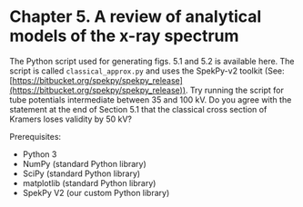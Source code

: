 # Chapter 5. A review of analytical models of the x-ray spectrum

The Python script used for generating figs. 5.1 and 5.2 is available here. The script is called
`classical_approx.py` and uses the SpekPy-v2 toolkit (See: [https://bitbucket.org/spekpy/spekpy_release](https://bitbucket.org/spekpy/spekpy_release)). Try running the script
for tube potentials intermediate between 35 and 100 kV. Do you agree with
the statement at the end of Section 5.1 that the classical cross section of
Kramers loses validity by 50 kV?

Prerequisites:

* Python 3
* NumPy (standard Python library)
* SciPy (standard Python library)
* matplotlib (standard Python library)
* SpekPy V2 (our custom Python library)

